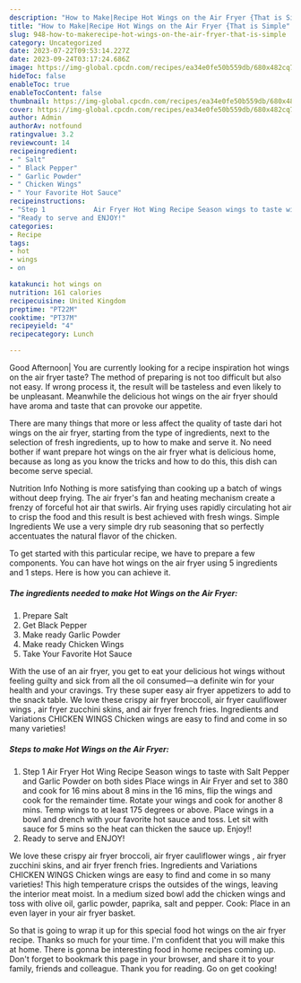 ```yaml
---
description: "How to Make|Recipe Hot Wings on the Air Fryer {That is Simple"
title: "How to Make|Recipe Hot Wings on the Air Fryer {That is Simple"
slug: 948-how-to-makerecipe-hot-wings-on-the-air-fryer-that-is-simple
category: Uncategorized
date: 2023-07-22T09:53:14.227Z
date: 2023-09-24T03:17:24.686Z
image: https://img-global.cpcdn.com/recipes/ea34e0fe50b559db/680x482cq70/hot-wings-on-the-air-fryer-recipe-main-photo.jpg
hideToc: false
enableToc: true
enableTocContent: false
thumbnail: https://img-global.cpcdn.com/recipes/ea34e0fe50b559db/680x482cq70/hot-wings-on-the-air-fryer-recipe-main-photo.jpg
cover: https://img-global.cpcdn.com/recipes/ea34e0fe50b559db/680x482cq70/hot-wings-on-the-air-fryer-recipe-main-photo.jpg
author: Admin
authorAv: notfound
ratingvalue: 3.2
reviewcount: 14
recipeingredient:
- " Salt"
- " Black Pepper"
- " Garlic Powder"
- " Chicken Wings"
- " Your Favorite Hot Sauce"
recipeinstructions:
- "Step 1            Air Fryer Hot Wing Recipe Season wings to taste with Salt Pepper and Garlic Powder on both sides Place wings in Air Fryer and set to 380 and cook for 16 mins about 8 mins in the 16 mins, flip the wings and cook for the remainder time.  Rotate your wings and cook for another 8 mins. Temp wings to at least 175 degrees or above. Place wings in a bowl and drench with your favorite hot sauce and toss.  Let sit with sauce for 5 mins so the heat can thicken the sauce up.  Enjoy!!"
- "Ready to serve and ENJOY!"
categories:
- Recipe
tags:
- hot
- wings
- on

katakunci: hot wings on 
nutrition: 161 calories
recipecuisine: United Kingdom
preptime: "PT22M"
cooktime: "PT37M"
recipeyield: "4"
recipecategory: Lunch

---
```



Good Afternoon| You are currently looking for a recipe inspiration hot wings on the air fryer taste? The method of preparing is not too difficult but also not easy. If wrong process it, the result will be tasteless and even likely to be unpleasant. Meanwhile the delicious hot wings on the air fryer should have aroma and taste that can provoke our appetite.






There are many things that more or less affect the quality of taste dari hot wings on the air fryer, starting from the type of ingredients, next to the selection of fresh ingredients, up to how to make and serve it. No need bother if want prepare hot wings on the air fryer what is delicious home, because as long as you know the tricks and how to do this, this dish can become serve  special.


Nutrition Info Nothing is more satisfying than cooking up a batch of wings without deep frying. The air fryer&#39;s fan and heating mechanism create a frenzy of forceful hot air that swirls. Air frying uses rapidly circulating hot air to crisp the food and this result is best achieved with fresh wings. Simple Ingredients We use a very simple dry rub seasoning that so perfectly accentuates the natural flavor of the chicken.


To get started with this particular recipe, we have to prepare a few components. You can have hot wings on the air fryer using 5 ingredients and 1 steps. Here is how you can achieve it.

<!--inarticleads1-->

##### The ingredients needed to make Hot Wings on the Air Fryer:

1. Prepare  Salt
1. Get  Black Pepper
1. Make ready  Garlic Powder
1. Make ready  Chicken Wings
1. Take  Your Favorite Hot Sauce


With the use of an air fryer, you get to eat your delicious hot wings without feeling guilty and sick from all the oil consumed—a definite win for your health and your cravings. Try these super easy air fryer appetizers to add to the snack table. We love these crispy air fryer broccoli, air fryer cauliflower wings , air fryer zucchini skins, and air fryer french fries. Ingredients and Variations CHICKEN WINGS Chicken wings are easy to find and come in so many varieties! 

<!--inarticleads2-->

##### Steps to make Hot Wings on the Air Fryer:

1. Step 1            Air Fryer Hot Wing Recipe Season wings to taste with Salt Pepper and Garlic Powder on both sides Place wings in Air Fryer and set to 380 and cook for 16 mins about 8 mins in the 16 mins, flip the wings and cook for the remainder time.  Rotate your wings and cook for another 8 mins. Temp wings to at least 175 degrees or above. Place wings in a bowl and drench with your favorite hot sauce and toss.  Let sit with sauce for 5 mins so the heat can thicken the sauce up.  Enjoy!!
1. Ready to serve and ENJOY!

We love these crispy air fryer broccoli, air fryer cauliflower wings , air fryer zucchini skins, and air fryer french fries. Ingredients and Variations CHICKEN WINGS Chicken wings are easy to find and come in so many varieties! This high temperature crisps the outsides of the wings, leaving the interior meat moist. In a medium sized bowl add the chicken wings and toss with olive oil, garlic powder, paprika, salt and pepper. Cook: Place in an even layer in your air fryer basket. 

So that is going to wrap it up for this special food hot wings on the air fryer recipe. Thanks so much for your time. I'm confident that you will make this at home. There is gonna be interesting food in home recipes coming up. Don't forget to bookmark this page in your browser, and share it to your family, friends and colleague. Thank you for reading. Go on get cooking!
